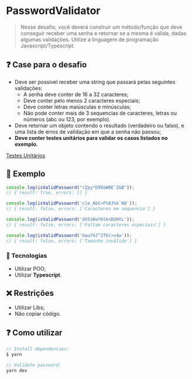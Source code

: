 # PasswordValidator

> Nesse desafio, você deverá construir um método/função que deve conseguir receber uma senha e retornar se a mesma é válida, dadas algumas validações. Utilize a linguagem de programação Javascript/Typescript.

## ❓ Case para o desafio

- Deve ser possível receber uma string que passará pelas seguintes validações:
  - A senha deve conter de 16 a 32 caracteres;
  - Deve conter pelo menos 2 caracteres especiais;
  - Deve conter letras maiúsculas e minúsculas;
  - Não pode conter mais de 3 sequencias de caracteres, letras ou números (abc ou 123, por exemplo).
- Deve retornar um objeto contendo o resultado (verdadeiro ou falso), e uma lista de erros de validação em que a senha não passou;
- **Deve conter testes unitários para validar os casos listados no exemplo.**

[Testes Unitários](https://www.notion.so/Testes-Unit-rios-b31647b73c8b45d99deff35cff5539ce)

## 🎲 Exemplo

```jsx
console.log(isValidPassword("rZpy*D95&WBE'Z&B"));
// { result: true, errors: [] }

console.log(isValidPassword('c|e_AbC>F%8J%k`N8'));
// { result: false, errors: ['Caracteres em sequencia'] }

console.log(isValidPassword('dX5sWaY6tknDUHtL'));
// { result: false, errors: ['Faltam caracteres especiais'] }

console.log(isValidPassword('Gau74J^Zf6(>x4w'));
// { result: false, errors: ['Tamanho inválido'] }
```

### 👾 Tecnologias

- Utilizar POO;
- Utilizar **Typescript**.

## ❌ Restrições

- Utilizar Libs;
- Não copiar código.

## ❓ Como utilizar

```javascript
// Install dependencies:
$ yarn

// Validate password:
yarn dev
```
